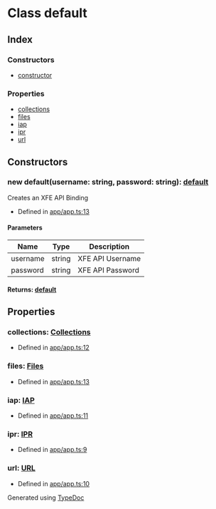 # Class default


## Index

### Constructors
* [constructor](_app_app_.default.md#constructor)

### Properties
* [collections](_app_app_.default.md#collections)
* [files](_app_app_.default.md#files)
* [iap](_app_app_.default.md#iap)
* [ipr](_app_app_.default.md#ipr)
* [url](_app_app_.default.md#url)

## Constructors

### new default(username: string, password: string): [default](_app_app_.default.md)
Creates an XFE API Binding  
* Defined in [app/app.ts:13](https://github.com/ibm-xforce/xfe-node/blob/master/app/app.ts#L13)


#### Parameters

| Name | Type | Description |
| ---- | ---- | ---- |
| username | string| XFE API Username |
| password | string| XFE API Password |

#### Returns: [default](_app_app_.default.md)

## Properties

### collections: [Collections](_app_collections_.collections.md)

* Defined in [app/app.ts:12](https://github.com/ibm-xforce/xfe-node/blob/master/app/app.ts#L12)


### files: [Files](_app_files_.files.md)

* Defined in [app/app.ts:13](https://github.com/ibm-xforce/xfe-node/blob/master/app/app.ts#L13)


### iap: [IAP](_app_iap_.iap.md)

* Defined in [app/app.ts:11](https://github.com/ibm-xforce/xfe-node/blob/master/app/app.ts#L11)


### ipr: [IPR](_app_ipr_.ipr.md)

* Defined in [app/app.ts:9](https://github.com/ibm-xforce/xfe-node/blob/master/app/app.ts#L9)


### url: [URL](_app_url_.url.md)

* Defined in [app/app.ts:10](https://github.com/ibm-xforce/xfe-node/blob/master/app/app.ts#L10)



Generated using [TypeDoc](http://typedoc.io)
